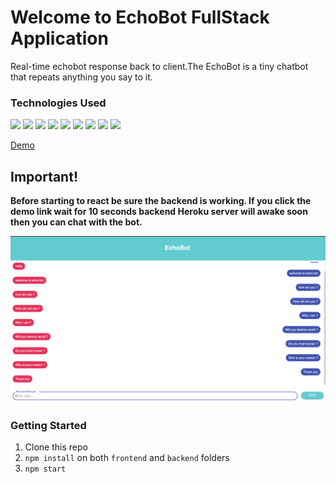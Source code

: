 # Welcome to EchoBot FullStack Application
Real-time echobot response back to client.The EchoBot is a tiny chatbot that repeats anything you say to it.


### Technologies Used
<p>
<img src="https://img.shields.io/badge/-GraphQL%20-black?style=for-the-badge&logo=graphql&logoColor=blueviolet">
<img src="https://img.shields.io/badge/-Expressjs%20-%23323330?style=for-the-badge&logo=express">
<img src="https://img.shields.io/badge/react%20-%2320232a.svg?&style=for-the-badge&logo=react" >   
<img src="https://img.shields.io/badge/-Nodejs%20-%23323330?style=for-the-badge&logo=Node.js&logoColor=green">
<img src="https://img.shields.io/badge/-Apollo%20GraphQL-311C87?logo=apollo%20graphql&logoColor=white&style=for-the-badge">
<img src="https://img.shields.io/badge/-Styled%20Components%20-purple?style=for-the-badge&logo=styled-components&logoColor=white">
<img src="https://img.shields.io/badge/-Cypress%20-black?style=for-the-badge&logo=cypress&logoColor=white">
<img src="https://img.shields.io/badge/-Vercel%20-black?style=for-the-badge&logo=vercel&logoColor=white">
<img src="https://img.shields.io/badge/-Heroku%20-purple?style=for-the-badge&logo=heroku&logoColor=white">
</p>



[Demo](chatlayer-code-tests.vercel.app)
## Important!
**Before starting to react be sure the backend is working. If you click the demo link wait for 10 seconds backend Heroku server will awake soon then you can chat with the bot.**

![EchoBot](./frontend/echoBot.png)


### Getting Started
1. Clone this repo
2. `npm install` on both `frontend` and `backend` folders
3. `npm start`
